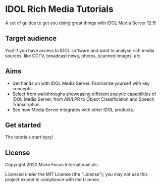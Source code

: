 # IDOL Rich Media Tutorials

A set of guides to get you doing great things with IDOL Media Server 12.5!

## Target audience

You! If you have access to IDOL software and want to analyse rich media sources, like CCTV, broadcast news, photos, scanned images, *etc*.

## Aims

- Get hands on with IDOL Media Server.  Familiarize yourself with key concepts.
- Select from walkthroughs showcasing different analytic capabilities of IDOL Media Server, from AN/LPR to Object Classification and Speech Transcription.
- See how Media Server integrates with other IDOL products.

## Get started

The tutorials start [here](tutorials/README.md)!

## License

Copyright 2020 Micro Focus International plc.

Licensed under the MIT License (the "License"); you may not use this project except in compliance with the License.
